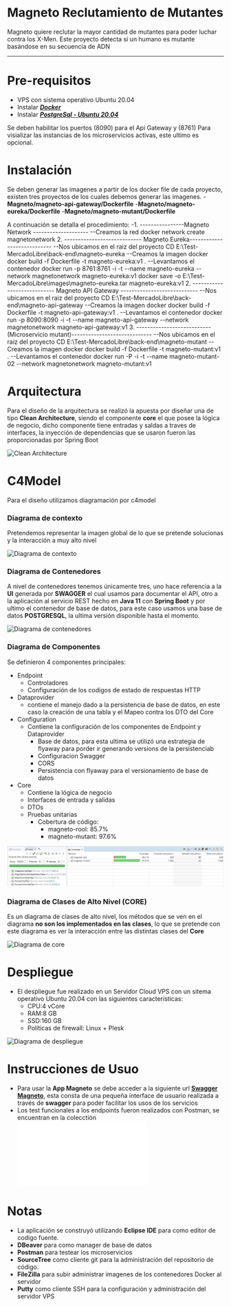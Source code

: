 # Magneto Reclutamiento de Mutantes

Magneto quiere reclutar la mayor cantidad de mutantes para poder luchar contra los X-Men. Este proyecto detecta si un
humano es mutante basándose en su secuencia de ADN
___________________________________________________________________

# Pre-requisitos

- VPS con sistema operativo Ubuntu 20.04
- Instalar **[*Docker*](https://docs.docker.com/get-docker/)**
- Instalar **[*PostgreSql - Ubuntu 20.04*](https://www.digitalocean.com/community/tutorials/how-to-install-and-use-postgresql-on-ubuntu-20-04-es)**

Se deben habilitar los puertos (8090) para el Api Gateway y (8761) Para visializar las instancias de los microservicios activas, este ultimo es opcional.

# Instalación

Se deben generar las imagenes a partir de los docker file de cada proyecto, existen tres proyectos de los cuales debemos generar las imagenes.
    -**Magneto/magneto-api-gateway/Dockerfile**
    -**Magneto/magneto-eureka/Dockerfile**
    -**Magneto/magneto-mutant/Dockerfile**

A continuación se detalla el procedimiento:
-1. ----------------Magneto Network --------------------
--Creamos la red
docker network create magnetonetwork
2. ----------------------------  Magneto Eureka----------------------------
--Nos ubicamos en el raiz del proyecto
CD E:\Test-MercadoLibre\back-end\magneto-eureka
--Creamos la imagen docker
docker build -f Dockerfile -t magneto-eureka:v1 .
--Levantamos el contenedor
docker run -p 8761:8761 -i -t --name magneto-eureka --network magnetonetwork magneto-eureka:v1
docker save -o E:\Test-MercadoLibre\images\magneto-eureka.tar magneto-eureka:v1
2. ----------------------------  Magneto API Gateway ----------------------------
--Nos ubicamos en el raiz del proyecto
CD E:\Test-MercadoLibre\back-end\magneto-api-gateway
--Creamos la imagen docker
docker build -f Dockerfile -t magneto-api-gateway:v1 .
--Levantamos el contenedor
docker run -p 8090:8090 -i -t --name magneto-api-gateway --network magnetonetwork magneto-api-gateway:v1
3. ---------------------------(Microservicio mutant)-----------------------------
--Nos ubicamos en el raiz del proyecto
CD E:\Test-MercadoLibre\back-end\magneto-mutant
--Creamos la imagen docker
docker build -f Dockerfile -t magneto-mutant:v1 .
--Levantamos el contenedor
docker run -P -i -t --name magneto-mutant-02 --network magnetonetwork magneto-mutant:v1
## 
# Arquitectura

Para el diseño de la arquitectura se realizó la apuesta por diseñar una de tipo **Clean Architecture**, siendo el componente **core** el que posee la lógica de negocio, dicho componente tiene entradas y saldas a traves de interfaces, la inyección de dependencias que se usaron fueron las proporcionadas por Spring Boot

![Clean Architecture](ops/readme/ca.png?raw=true)

# C4Model

Para el diseño utilizamos diagramación por c4model

### Diagrama de contexto

Pretendemos representar la imagen global de lo que se pretende solucionas y la interacción a muy alto nivel

![Diagrama de contexto](ops/readme/dcontext.png?raw=true)

### Diagrama de Contenedores

A nivel de contenedores tenemos únicamente tres, uno hace referencia a la **UI** generada por **SWAGGER** el cual usamos para documentar el API, otro a la aplicación al servicio REST hecho en **Java 11** con **Spring Boot** y por ultimo el contenedor de base de datos, para este caso usamos una base de datos **POSTGRESQL**, la ultima versión disponible hasta el momento.

![Diagrama de contenedores](ops/readme/dcontenedor.png?raw=true)
### Diagrama de Componentes

Se definieron 4 componentes principales:

- Endpoint
    - Controladores
    - Configuración de los codigos de estado de respuestas HTTP
- Dataprovider
    - contiene el manejo dado a la persistencia de base de datos, en este caso la creación de una tabla y el Mapeo contra los DTO del Core
- Configuration
    - Contiene la configuración de los componentes de Endpoint  y Dataprovider
        - Base de datos, para esta ultima se utilizó una estrategia de flyaway para porder ir generando versions de la persistenciab
        - Configuracion Swagger
        - CORS
        - Persistencia con flyaway para el versionamiento de base de datos
- Core
    - Contiene la lógica de negocio
    - Interfaces de entrada y salidas
    - DTOs
    - Pruebas unitarias
        - Cobertura de código:
            -   magneto-rool: 85.7%
            -   magneto-mutant: 97.6%

![Diagrama de componentes](img/code-coverage_1.JPG?raw=true)

### Diagrama de Clases de  Alto Nivel (CORE)

Es un diagrama de clases de alto nivel, los métodos que se ven en el diagrama **no son los implementados en las clases**, lo que se pretende con este diagrama es ver la interacción entre las distintas clases del **Core**

![Diagrama de core](ops/readme/core.png?raw=true)
# Despliegue

- El despliegue fue realizado en un Servidor Cloud VPS con un sitema operativo Ubuntu 20.04 con las siguientes características:
    - CPU:4 vCore
    - RAM:8 GB
    - SSD:160 GB
    - Políticas de firewall: Linux + Plesk

![Diagrama de despliegue](ops/readme/despliegue.png?raw=true)

# Instrucciones de Usuo

- Para usar la **App Magneto** se debe acceder a la siguiente url  [**Swagger Magneto**](http://82.223.99.25:8090/magneto/swagger-ui.html#/human-controller), esta consta de una pequeña interface de usuario realizada a través de **swagger** para poder facilitar los usos de los servicios
- Los test funcionales a los endpoints fueron realizados con Postman, se encuentran en la colecctión ![Diagrama de componentes](doc/Magneto.postman_collection.json?raw=true)

# Notas

- La aplicación se construyó utilizando **Eclipse IDE** para como editor de codigo fuente.
- **DBeaver** para como manager de base de datos
- **Postman** para testear los microservicios
- **SourceTree** como cliente git para la administración del repositorio de código.
- **FileZilla** para subir administrar imagenes de los contenedores Docker al servidor
- **Putty** como cliente SSH para la configuración y administración del servidor VPS
